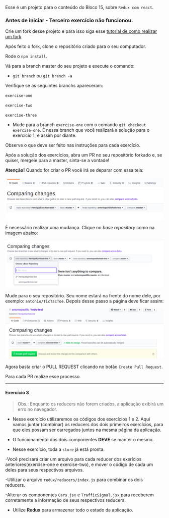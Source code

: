 Esse é um projeto para o conteúdo do Bloco 15, sobre `Redux com react`.

### Antes de iniciar - Terceiro exercício não funcionou.

Crie um fork desse projeto e para isso siga esse [tutorial de como realizar um fork](https://guides.github.com/activities/forking/).

Após feito o fork, clone o repositório criado para o seu computador.

Rode o `npm install`.

Vá para a branch master do seu projeto e execute o comando:
- `git branch` ou `git branch -a` 

Verifique se as seguintes branchs apareceram:

  `exercise-one`
  
  `exercise-two`
  
  `exercise-three`
  
- Mude para a branch `exercise-one` com o comando `git checkout exercise-one`. É nessa branch que você realizará a solução para o exercício 1, e assim por diante.

Observe o que deve ser feito nas instruções para cada exercício.

Após a solução dos exercícios, abra um PR no seu repositório forkado e, se quiser, mergeie para a master, sinta-se a vontade!

**Atenção!** Quando for criar o PR você irá se deparar com essa tela:

![PR do exercício](images/example-pr.png)

É necessário realizar uma mudança. Clique no *base repository* como na imagem abaixo:

![Mudando a base do repositório](images/change-base.png)

Mude para o seu repositório. Seu nome estará na frente do nome dele, por exemplo: `antonio/TicTacToe`. Depois desse passo a página deve ficar assim:

![Após mudança](images/after-change.png)

Agora basta criar o PULL REQUEST clicando no botão `Create Pull Request`.

Para cada PR realize esse processo.

---

#### Exercício 3

> Obs.: Enquanto os reducers não forem criados, a aplicação exibirá um erro no navegador.
- Nesse exercício utilizaremos os códigos dos exercícios 1 e 2. Aqui vamos juntar (combinar) os reducers dos dois primeiros exercícios, para que eles possam ser carregados juntos na mesma página da aplicação.

- O funcionamento dos dois componentes **DEVE** se manter o mesmo.

- Nesse exercício, toda a `store` já está pronta.

-Você precisará criar um arquivo para cada reducer dos exerícios anteriores(exercise-one e exercise-two), e mover o código de cada um deles para seus respectivos arquivos.

-Utilizar o arquivo `redux/reducers/index.js` para combinar os dois reducers. 

-Alterar os componentes `Cars.jsx` e `TrafficSignal.jsx` para receberem corretamente a informação de seus respectivos reducers.

- Utilize **Redux** para armazenar todo o estado da aplicação.